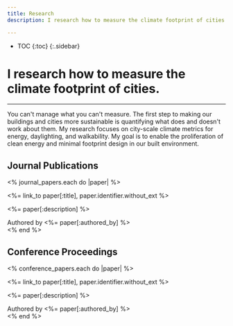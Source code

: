 ```yaml
---
title: Research
description: I research how to measure the climate footprint of cities.

---
```

* TOC
{:toc}
{:.sidebar}

# I research how to measure the climate footprint of cities.
---

You can't manage what you can't measure. The first step to making our buildings and cities more sustainable is quantifying what does and doesn't work about them. My research focuses on city-scale climate metrics for energy, daylighting, and walkability. My goal is to enable the proliferation of clean energy and minimal footprint design in our built environment.

## Journal Publications

<% journal_papers.each do |paper| %>
<section class="card">
  <p class="title"><%= link_to paper[:title], paper.identifier.without_ext %></p>
  <p class="description"><%= paper[:description] %></p>
  <aside>Authored by <%= paper[:authored_by] %></aside>
</section>
<% end %>

## Conference Proceedings

<% conference_papers.each do |paper| %>
<section class="card">
  <p class="title"><%= link_to paper[:title], paper.identifier.without_ext %></p>
  <p class="description"><%= paper[:description] %></p>
  <aside>Authored by <%= paper[:authored_by] %></aside>
</section>
<% end %>
